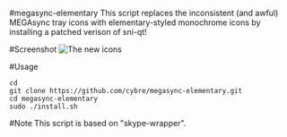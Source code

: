 #megasync-elementary
This script replaces the inconsistent (and awful) MEGAsync tray icons with elementary-styled monochrome icons by installing a patched verison of sni-qt!

#Screenshot
![The new icons](https://raw.githubusercontent.com/cybre/megasync-wrapper/master/Preview.png)

#Usage

    cd
    git clone https://github.com/cybre/megasync-elementary.git
    cd megasync-elementary
    sudo ./install.sh

#Note
This script is based on "skype-wrapper".
